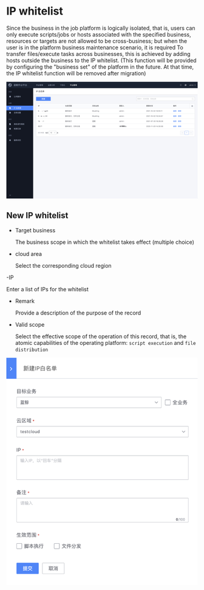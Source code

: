 # IP whitelist

Since the business in the job platform is logically isolated, that is, users can only execute scripts/jobs or hosts associated with the specified business, resources or targets are not allowed to be cross-business; but when the user is in the platform business maintenance scenario, it is required To transfer files/execute tasks across businesses, this is achieved by adding hosts outside the business to the IP whitelist. (This function will be provided by configuring the "business set" of the platform in the future. At that time, the IP whitelist function will be removed after migration)

![image-20211019145440672](media/image-20211019145440672.png)

## New IP whitelist

- Target business

   The business scope in which the whitelist takes effect (multiple choice)

- cloud area

   Select the corresponding cloud region

-IP

   Enter a list of IPs for the whitelist

- Remark

   Provide a description of the purpose of the record

- Valid scope

   Select the effective scope of the operation of this record, that is, the atomic capabilities of the operating platform: `script execution` and `file distribution`

![image-20211019145613262](media/image-20211019145613262.png)